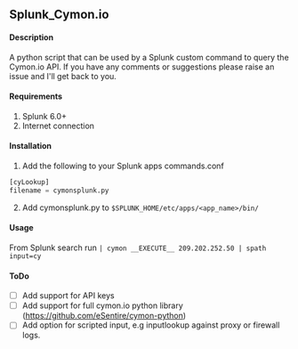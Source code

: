 ## Splunk_Cymon.io


#### Description

A python script that can be used by a Splunk custom command to query the Cymon.io API. 
If you have any comments or suggestions please raise an issue and I'll get back to you.

#### Requirements

1. Splunk 6.0+ 
2. Internet connection

#### Installation

1. Add the following to your Splunk apps commands.conf
```python
[cyLookup]
filename = cymonsplunk.py
```
2. Add cymonsplunk.py to `$SPLUNK_HOME/etc/apps/<app_name>/bin/`

#### Usage

From Splunk search run `| cymon __EXECUTE__ 209.202.252.50 | spath input=cy`

#### ToDo

- [ ] Add support for API keys
- [ ] Add support for full cymon.io python library (https://github.com/eSentire/cymon-python)
- [ ] Add option for scripted input, e.g inputlookup against proxy or firewall logs.
